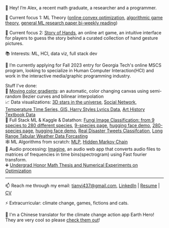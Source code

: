 👋 Hey! I’m Alex, a recent math graduate, a researcher and a programmer.

🚀 Current focus 1: ML Theory ([online convex optimization](https://arxiv.org/abs/1909.05207), [algorithmic game theory](https://raf.prof/teaching/7000-f23.html), [general ML research paper bi-weekly reading](https://www.meetup.com/learndatascience/))

🚀 Current focus 2: [Story of Hands](https://github.com/tianyimasf/story-of-hands), an online art game, an intuitive interface for players to guess the story behind a curated collection of hand gesture pictures.

📚 Interests: ML, HCI, data viz, full stack dev

🤔 I’m currently applying for Fall 2023 entry for Georgia Tech's online MSCS program, looking to specialize in Human Computer Interaction(HCI) and work in the interactive media/graphic programming industry.

Stuff I've done:  
🌈 [Moving color gradients](tianyimasf.github.io/color-gradients/): an automatic, color changing canvas using semi-random Bezier curves and bilinear interpolation  
📈 Data visualizations: [3D stars in the universe](https://stargazingnight.herokuapp.com/), [Social Network, Temperature Time Series, GIS, Harry Styles Lyrics Data](https://tianyimasf.github.io/pages/work/7.html), [Art History Textbook Data](https://tianyimasf.github.io/pages/work/8.html)  
🧠 Full Stack ML & Kaggle & Datathon: [Fungi Image Classification: from 9 species to 280 different species](https://tianyimasf.github.io/), [9-species page](https://tianyimasf.github.io/pages/work/0.html), [hugging face demo](https://huggingface.co/spaces/tymasf/fungi-classification), [280-species page](https://tianyimasf.github.io/pages/work/1.html), [hugging face demo](https://huggingface.co/spaces/tymasf/fungi-classification-280-species), [Real Disaster Tweets Classifcation](https://tianyimasf.github.io/pages/work/4.html), [Long Range Tabular Weather Data Forcasting](https://tianyimasf.github.io/pages/work/9.html)  
🕸️ ML Algorithms from scratch: [MLP](https://github.com/tianyimasf/mlp), [Hidden Markov Chain](https://github.com/tianyimasf/sequence-hmm)  
🎵 Audio processing: [Imagine](https://github.com/tianyimasf/imagine), an audio web app that converts audio files to matrices of frequencies in time bins(spectrogram) using Fast fourier transform.   
➕ [Undergrad Honor Math Thesis and Numerical Experiments on Optimization](https://github.com/tianyimasf/math-experiments)  

---

📫 Reach me through my email: tianyi437@gmail.com, [LinkedIn](https://www.linkedin.com/in/alex-tianyi-ma-9b2012170/) | [Resume](https://drive.google.com/file/d/1gVrHZfx9qs_jHGY3eEQnIM1TCWCgOtvw/view?usp=sharing) 
  | [CV](https://drive.google.com/file/d/1rlGCdctIhXDLI6_q8EN9oylXCCXC6BZW/view?usp=sharing)

⚡ Extracurricular: climate change, games, fictions and cats.

👻 I'm a Chinese translator for the climate change action app Earth Hero! They are very cool so please [check them out](https://www.earthhero.org/)!
